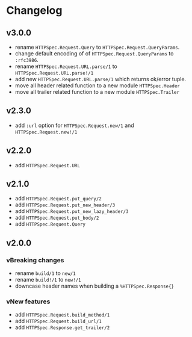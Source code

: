 # Changelog

## v3.0.0

- rename `HTTPSpec.Request.Query` to `HTTPSpec.Request.QueryParams`.
- change default encoding of of `HTTPSpec.Request.QueryParams` to `:rfc3986`.
- rename `HTTPSpec.Request.URL.parse/1` to `HTTPSpec.Request.URL.parse!/1`
- add new `HTTPSpec.Request.URL.parse/1` which returns ok/error tuple.
- move all header related function to a new module `HTTPSpec.Header`
- move all trailer related function to a new module `HTTPSpec.Trailer`

## v2.3.0

- add `:url` option for `HTTPSpec.Request.new/1` and `HTTPSpec.Request.new!/1`

## v2.2.0

- add `HTTPSpec.Request.URL`

## v2.1.0

- add `HTTPSpec.Request.put_query/2`
- add `HTTPSpec.Request.put_new_header/3`
- add `HTTPSpec.Request.put_new_lazy_header/3`
- add `HTTPSpec.Request.put_body/2`
- add `HTTPSpec.Request.Query`

## v2.0.0

### vBreaking changes

- rename `build/1` to `new/1`
- rename `build!/1` to `new!/1`
- downcase header names when building a `%HTTPSpec.Response{}`

### vNew features

- add `HTTPSpec.Request.build_method/1`
- add `HTTPSpec.Request.build_url/1`
- add `HTTPSpec.Response.get_trailer/2`
